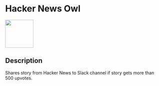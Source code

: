 # Hacker News Owl

<img src="https://i.ibb.co/W0gCz21/hn-owl-avatar.png" height="90" width="90">

## Description

Shares story from Hacker News to Slack channel if story gets more than 500 upvotes.
